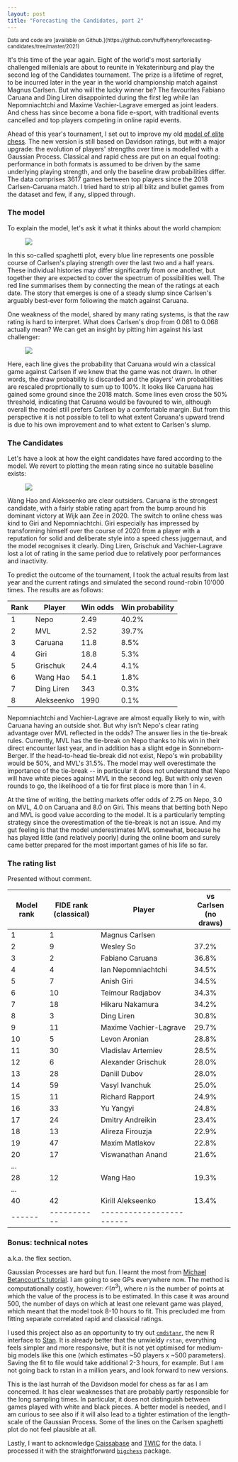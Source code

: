 ```yaml
---
layout: post
title: "Forecasting the Candidates, part 2"
---
```

<small>
Data and code are [available on Github.](https://github.com/huffyhenry/forecasting-candidates/tree/master/2021)
</small>

It's this time of the year again. Eight of the world's most 
sartorially challenged millenials are about to reunite in Yekaterinburg
and play the second leg of the Candidates tournament. The prize is a lifetime of regret, 
to be incurred later in the year in the world championship match against
Magnus Carlsen. But who will the lucky winner be? The favourites
Fabiano Caruana and Ding Liren disappointed during the first leg
while Ian Nepomniachtchi and Maxime Vachier-Lagrave
emerged as joint leaders. And chess has since become a bona fide
e-sport, with traditional events cancelled and top players competing 
in online rapid events.

Ahead of this year's tournament, I set out to improve my old
[model of elite chess](https://kwiatkowski.io/candidates). The new version 
is still based on Davidson ratings, but with a major upgrade:
the evolution of players' strengths over time is modelled with a Gaussian
Process. Classical and rapid chess are put on an equal footing: performance
in both formats is assumed to be driven by the same underlying playing strength,
and only the baseline draw probabilities differ. The data
comprises 3617 games between top players since the 2018 Carlsen-Caruana match. 
I tried hard to strip all blitz and bullet games from the dataset and 
few, if any, slipped through.

### The model
To explain the model, let's ask it what it thinks about the world champion:

<figure>
  <img src="../assets/figures/candidates2_carlsen.png">
</figure>

In this so-called spaghetti plot, every blue line represents one possible course of Carlsen's
playing strength over the last two and a half years. These individual 
histories may differ significantly from one another, but together they are
expected to cover the spectrum of possibilities well. 
The red line summarises them by connecting the mean of the ratings at each date. 
The story that emerges is one of a steady slump since Carlsen's arguably 
best-ever form following the match against Caruana.

One weakness of the model, shared by many rating systems, is that the
raw rating is hard to interpret. What does Carlsen's drop from 0.081 to 0.068
actually mean? We can get an insight by pitting him against his last
challenger:

<figure>
  <img src="../assets/figures/candidates2_caruanavscarlsen.png">
</figure>

Here, each line gives the probability that Caruana would win a classical
game against Carlsen if we knew that the game was not drawn. In other words,
the draw probability is discarded and the players' win probabilities are
rescaled proprtionally to sum up to 100%. It looks like
Caruana has gained some ground since the 2018 match. Some lines
even cross the 50% threshold, indicating that Caruana would be favoured to win,
although overall the model still prefers Carlsen by a comfortable margin.
But from this perspective it is not possible to tell to what extent Caruana's
upward trend is due to his own improvement and to what extent to Carlsen's slump.

### The Candidates
Let's have a look at how the eight candidates have fared according to the
model. We revert to plotting the mean rating since no suitable baseline exists:

<figure>
  <img src="../assets/figures/candidates2_candidates.png">
</figure>

Wang Hao and Alekseenko are clear outsiders. Caruana 
is the strongest candidate, with a fairly
stable rating apart from the bump around his dominant victory at Wijk aan Zee in 2020.
The switch to online chess was kind to Giri and Nepomniachtchi. 
Giri especially has impressed by transforming himself over the course of 2020 
from a player with a reputation for solid and deliberate style into a speed chess
juggernaut, and the model recognises it clearly. Ding Liren,
Grischuk and Vachier-Lagrave lost a lot of rating in the same period
due to relatively poor performances and inactivity.

To predict the outcome of the tournament, I took the actual results from
last year and the current ratings and simulated the second round-robin 
10'000 times. The results are as follows:

| Rank | Player     | Win odds | Win probability |
|------|------------|----------|-----------------|
|    1 | Nepo       |     2.49 | 40.2%    
|    2 | MVL        |     2.52 | 39.7%    
|    3 | Caruana    |    11.8  | 8.5%     
|    4 | Giri       |    18.8  | 5.3%     
|    5 | Grischuk   |    24.4  | 4.1%     
|    6 | Wang Hao   |    54.1  | 1.8%     
|    7 | Ding Liren |    343   | 0.3%     
|    8 | Alekseenko |    1990  | 0.1%  

Nepomniachtchi and Vachier-Lagrave are almost equally likely to win, with
Caruana having an outside shot. But why isn't Nepo's clear rating advantage
over MVL reflected in the odds? The answer lies in the tie-break rules.
Currently, MVL has the tie-break on Nepo thanks to his win in their direct
encounter last year, and in addition has a slight edge in Sonneborn-Berger.
If the head-to-head tie-break did not exist, Nepo's win probability 
would be 50%, and MVL's 31.5%. The model may well overestimate the
importance of the tie-break -- in particular it does not understand that 
Nepo will have white pieces against MVL in the second leg. But with only
seven rounds to go, the likelihood of a tie for first place is more than
1 in 4.

At the time of writing, the betting markets offer odds of 2.75 on Nepo, 
3.0 on MVL, 4.0 on Caruana and 8.0 on Giri. This means that betting both Nepo 
and MVL is good value according to the model. It is a particularly tempting strategy
since the overestimation of the tie-break is not an issue. And my gut feeling
is that the model underestimates MVL somewhat, because he has played little 
(and relatively poorly) during the online boom and surely came better
prepared for the most important games of his life so far.

### The rating list

Presented without comment.

| Model rank | FIDE rank <br> (classical) | Player | vs Carlsen <br> (no draws) |
|------|-----------|------------------------|-------------------|
|    1 |         1 | Magnus Carlsen         |            
|    2 |         9 | Wesley So              | 37.2%        
|    3 |         2 | Fabiano Caruana        | 36.8%        
|    4 |         4 | Ian Nepomniachtchi     | 34.5%
|    5 |         7 | Anish Giri             | 34.5%
|    6 |        10 | Teimour Radjabov       | 34.3%
|    7 |        18 | Hikaru Nakamura        | 34.2%
|    8 |         3 | Ding Liren             | 30.8%
|    9 |        11 | Maxime Vachier-Lagrave | 29.7%
|   10 |         5 | Levon Aronian          | 28.8%
|   11 |        30 | Vladislav Artemiev     | 28.5%
|   12 |         6 | Alexander Grischuk     | 28.0%
|   13 |        28 | Daniil Dubov           | 28.0%
|   14 |        59 | Vasyl Ivanchuk         | 25.0%
|   15 |        11 | Richard Rapport        | 24.9%
|   16 |        33 | Yu Yangyi              | 24.8%
|   17 |        24 | Dmitry Andreikin       | 23.4%
|   18 |        13 | Alireza Firouzja       | 22.9%
|   19 |        47 | Maxim Matlakov         | 22.8%
|   20 |        17 | Viswanathan Anand      | 21.6%
| ...  |           |                        |
|   28 |        12 | Wang Hao               | 19.3%
| ...  |           |                        | 
|   40 |        42 | Kirill Alekseenko      | 13.4%
|------|-----------|------------------------|


### Bonus: technical notes

a.k.a. the flex section.

Gaussian Processes are hard but fun. I learnt the most 
from [Michael Betancourt's tutorial](https://betanalpha.github.io/assets/case_studies/gaussian_processes.html).
I am going to see GPs everywhere now.
The method is computationally costly, however: $\mathcal{O}(n^3)$, where
$n$ is the number of points at which the value of the process is to be
estimated. In this case it was around 500, the number of days on which at 
least one relevant game was played, which meant that the model took 8-10 hours
to fit. This precluded me from fitting separate correlated rapid
and classical ratings.

I used this project also as an opportunity to try out 
[`cmdstanr`](https://github.com/stan-dev/cmdstanr/), the new R interface to 
[Stan](https://mc-stan.org/). It is already better that the unwieldy `rstan`,
everything feels simpler and more responsive, but it is not yet optimised for
medium-big models
like this one (which estimates ~50 players x ~500 parameters). Saving the fit 
to file would take additional 2-3 hours, for example. But I am not going back
to rstan in a million years, and look forward to new versions.

This is the last hurrah of the Davidson model for chess as far as
I am concerned. It has clear weaknesses that are probably partly responsible
for the long sampling times. In particular, it does not distinguish between
games played with white and black pieces. A better model is needed, and I am 
curious to see also if it will also lead to a tighter estimation of the 
length-scale of the Gaussian Process. Some of the lines on the Carlsen 
spaghetti plot do not feel plausible at all.

Lastly, I want to acknowledge [Caissabase](http://caissabase.co.uk/) 
and [TWIC](https://theweekinchess.com/) for the data. I processed
it with the straightforward 
[`bigchess`](https://cran.r-project.org/web/packages/bigchess/index.html)
package.